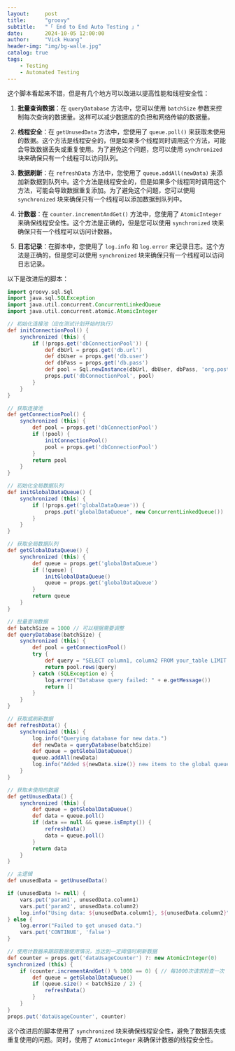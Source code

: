 ```yaml
---
layout:     post
title:      "groovy"
subtitle:   "「 End to End Auto Testing 」" 
date:       2024-10-05 12:00:00
author:     "Vick Huang"
header-img: "img/bg-walle.jpg"
catalog: true
tags:
    - Testing
    - Automated Testing
---
```




这个脚本看起来不错，但是有几个地方可以改进以提高性能和线程安全性：

1.  **批量查询数据**：在 `queryDatabase` 方法中，您可以使用 `batchSize` 参数来控制每次查询的数据量。这样可以减少数据库的负担和网络传输的数据量。

2.  **线程安全**：在 `getUnusedData` 方法中，您使用了 `queue.poll()` 来获取未使用的数据。这个方法是线程安全的，但是如果多个线程同时调用这个方法，可能会导致数据丢失或重复使用。为了避免这个问题，您可以使用 `synchronized` 块来确保只有一个线程可以访问队列。

3.  **数据刷新**：在 `refreshData` 方法中，您使用了 `queue.addAll(newData)` 来添加新数据到队列中。这个方法是线程安全的，但是如果多个线程同时调用这个方法，可能会导致数据重复添加。为了避免这个问题，您可以使用 `synchronized` 块来确保只有一个线程可以添加数据到队列中。

4.  **计数器**：在 `counter.incrementAndGet()` 方法中，您使用了 `AtomicInteger` 来确保线程安全性。这个方法是正确的，但是您可以使用 `synchronized` 块来确保只有一个线程可以访问计数器。

5.  **日志记录**：在脚本中，您使用了 `log.info` 和 `log.error` 来记录日志。这个方法是正确的，但是您可以使用 `synchronized` 块来确保只有一个线程可以访问日志记录。

以下是改进后的脚本：

```groovy
import groovy.sql.Sql
import java.sql.SQLException
import java.util.concurrent.ConcurrentLinkedQueue
import java.util.concurrent.atomic.AtomicInteger

// 初始化连接池（应在测试计划开始时执行）
def initConnectionPool() {
    synchronized (this) {
        if (!props.get('dbConnectionPool')) {
            def dbUrl = props.get('db.url')
            def dbUser = props.get('db.user')
            def dbPass = props.get('db.pass')
            def pool = Sql.newInstance(dbUrl, dbUser, dbPass, 'org.postgresql.Driver')
            props.put('dbConnectionPool', pool)
        }
    }
}

// 获取连接池
def getConnectionPool() {
    synchronized (this) {
        def pool = props.get('dbConnectionPool')
        if (!pool) {
            initConnectionPool()
            pool = props.get('dbConnectionPool')
        }
        return pool
    }
}

// 初始化全局数据队列
def initGlobalDataQueue() {
    synchronized (this) {
        if (!props.get('globalDataQueue')) {
            props.put('globalDataQueue', new ConcurrentLinkedQueue())
        }
    }
}

// 获取全局数据队列
def getGlobalDataQueue() {
    synchronized (this) {
        def queue = props.get('globalDataQueue')
        if (!queue) {
            initGlobalDataQueue()
            queue = props.get('globalDataQueue')
        }
        return queue
    }
}

// 批量查询数据
def batchSize = 1000 // 可以根据需要调整
def queryDatabase(batchSize) {
    synchronized (this) {
        def pool = getConnectionPool()
        try {
            def query = "SELECT column1, column2 FROM your_table LIMIT ${batchSize}"
            return pool.rows(query)
        } catch (SQLException e) {
            log.error("Database query failed: " + e.getMessage())
            return []
        }
    }
}

// 获取或刷新数据
def refreshData() {
    synchronized (this) {
        log.info("Querying database for new data.")
        def newData = queryDatabase(batchSize)
        def queue = getGlobalDataQueue()
        queue.addAll(newData)
        log.info("Added ${newData.size()} new items to the global queue.")
    }
}

// 获取未使用的数据
def getUnusedData() {
    synchronized (this) {
        def queue = getGlobalDataQueue()
        def data = queue.poll()
        if (data == null && queue.isEmpty()) {
            refreshData()
            data = queue.poll()
        }
        return data
    }
}

// 主逻辑
def unusedData = getUnusedData()

if (unusedData != null) {
    vars.put('param1', unusedData.column1)
    vars.put('param2', unusedData.column2)
    log.info("Using data: ${unusedData.column1}, ${unusedData.column2}")
} else {
    log.error("Failed to get unused data.")
    vars.put('CONTINUE', 'false')
}

// 使用计数器来跟踪数据使用情况，当达到一定阈值时刷新数据
def counter = props.get('dataUsageCounter') ?: new AtomicInteger(0)
synchronized (this) {
    if (counter.incrementAndGet() % 1000 == 0) { // 每1000次请求检查一次
        def queue = getGlobalDataQueue()
        if (queue.size() < batchSize / 2) {
            refreshData()
        }
    }
}
props.put('dataUsageCounter', counter)
```

这个改进后的脚本使用了 `synchronized` 块来确保线程安全性，避免了数据丢失或重复使用的问题。同时，使用了 `AtomicInteger` 来确保计数器的线程安全性。